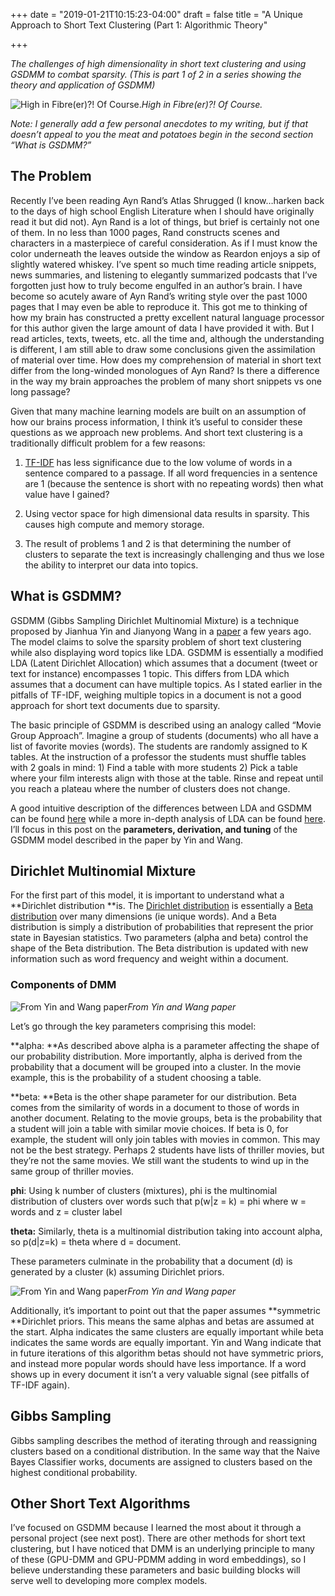 
+++
date = "2019-01-21T10:15:23-04:00"
draft = false
title = "A Unique Approach to Short Text Clustering (Part 1: Algorithmic Theory"

+++

*The challenges of high dimensionality in short text clustering and using GSDMM to combat sparsity. (This is part 1 of 2 in a series showing the theory and application of GSDMM)*

![High in Fibre(er)?! Of Course.](https://cdn-images-1.medium.com/max/2000/1*CWBSdKqHYTzYzlJcjBfw1g.jpeg)*High in Fibre(er)?! Of Course.*

*Note: I generally add a few personal anecdotes to my writing, but if that doesn’t appeal to you the meat and potatoes begin in the second section “What is GSDMM?”*

## The Problem

Recently I’ve been reading Ayn Rand’s Atlas Shrugged (I know…harken back to the days of high school English Literature when I should have originally read it but did not). Ayn Rand is a lot of things, but brief is certainly not one of them. In no less than 1000 pages, Rand constructs scenes and characters in a masterpiece of careful consideration. As if I must know the color underneath the leaves outside the window as Reardon enjoys a sip of slightly watered whiskey. I’ve spent so much time reading article snippets, news summaries, and listening to elegantly summarized podcasts that I’ve forgotten just how to truly become engulfed in an author’s brain. I have become so acutely aware of Ayn Rand’s writing style over the past 1000 pages that I may even be able to reproduce it. This got me to thinking of how my brain has constructed a pretty excellent natural language processor for this author given the large amount of data I have provided it with. But I read articles, texts, tweets, etc. all the time and, although the understanding is different, I am still able to draw some conclusions given the assimilation of material over time. How does my comprehension of material in short text differ from the long-winded monologues of Ayn Rand? Is there a difference in the way my brain approaches the problem of many short snippets vs one long passage?

Given that many machine learning models are built on an assumption of how our brains process information, I think it’s useful to consider these questions as we approach new problems. And short text clustering is a traditionally difficult problem for a few reasons:

1. [TF-IDF](https://en.wikipedia.org/wiki/Tf%E2%80%93idf) has less significance due to the low volume of words in a sentence compared to a passage. If all word frequencies in a sentence are 1 (because the sentence is short with no repeating words) then what value have I gained?

1. Using vector space for high dimensional data results in sparsity. This causes high compute and memory storage.

1. The result of problems 1 and 2 is that determining the number of clusters to separate the text is increasingly challenging and thus we lose the ability to interpret our data into topics.

## What is GSDMM?

GSDMM (Gibbs Sampling Dirichlet Multinomial Mixture) is a technique proposed by Jianhua Yin and Jianyong Wang in a [paper](http://dbgroup.cs.tsinghua.edu.cn/wangjy/papers/KDD14-GSDMM.pdf) a few years ago. The model claims to solve the sparsity problem of short text clustering while also displaying word topics like LDA. GSDMM is essentially a modified LDA (Latent Dirichlet Allocation) which assumes that a document (tweet or text for instance) encompasses 1 topic. This differs from LDA which assumes that a document can have multiple topics. As I stated earlier in the pitfalls of TF-IDF, weighing multiple topics in a document is not a good approach for short text documents due to sparsity. 

The basic principle of GSDMM is described using an analogy called “Movie Group Approach”. Imagine a group of students (documents) who all have a list of favorite movies (words). The students are randomly assigned to K tables. At the instruction of a professor the students must shuffle tables with 2 goals in mind: 1) Find a table with more students 2) Pick a table where your film interests align with those at the table. Rinse and repeat until you reach a plateau where the number of clusters does not change.

A good intuitive description of the differences between LDA and GSDMM can be found [here](https://towardsdatascience.com/short-text-topic-modeling-70e50a57c883) while a more in-depth analysis of LDA can be found [here](https://towardsdatascience.com/light-on-math-machine-learning-intuitive-guide-to-latent-dirichlet-allocation-437c81220158). I’ll focus in this post on the **parameters, derivation, and tuning** of the GSDMM model described in the paper by Yin and Wang. 

## Dirichlet Multinomial Mixture

For the first part of this model, it is important to understand what a **Dirichlet distribution **is. The [Dirichlet distribution](https://en.wikipedia.org/wiki/Dirichlet_distribution) is essentially a [Beta distribution](https://en.wikipedia.org/wiki/Beta_distribution) over many dimensions (ie unique words). And a Beta distribution is simply a distribution of probabilities that represent the prior state in Bayesian statistics. Two parameters (alpha and beta) control the shape of the Beta distribution. The Beta distribution is updated with new information such as word frequency and weight within a document.

### Components of DMM

![From Yin and Wang paper](https://cdn-images-1.medium.com/max/2000/1*pGYXG566T3npiPkBOoVa0A.png)*From Yin and Wang paper*

Let’s go through the key parameters comprising this model:

**alpha: **As described above alpha is a parameter affecting the shape of our probability distribution. More importantly, alpha is derived from the probability that a document will be grouped into a cluster. In the movie example, this is the probability of a student choosing a table.

**beta: **Beta is the other shape parameter for our distribution. Beta comes from the similarity of words in a document to those of words in another document. Relating to the movie groups, beta is the probability that a student will join a table with similar movie choices. If beta is 0, for example, the student will only join tables with movies in common. This may not be the best strategy. Perhaps 2 students have lists of thriller movies, but they’re not the same movies. We still want the students to wind up in the same group of thriller movies. 

**phi**: Using k number of clusters (mixtures), phi is the multinomial distribution of clusters over words such that p(w|z = k) = phi where w = words and z = cluster label

**theta:** Similarly, theta is a multinomial distribution taking into account alpha, so p(d|z=k) = theta where d = document. 

These parameters culminate in the probability that a document (d) is generated by a cluster (k) assuming Dirichlet priors. 

![From Yin and Wang paper](https://cdn-images-1.medium.com/max/2000/1*S9HxBBuSh44CdrGKIn8nfQ.png)*From Yin and Wang paper*

Additionally, it’s important to point out that the paper assumes **symmetric **Dirichlet priors. This means the same alphas and betas are assumed at the start. Alpha indicates the same clusters are equally important while beta indicates the same words are equally important. Yin and Wang indicate that in future iterations of this algorithm betas should not have symmetric priors, and instead more popular words should have less importance. If a word shows up in every document it isn’t a very valuable signal (see pitfalls of TF-IDF again).

## Gibbs Sampling

Gibbs sampling describes the method of iterating through and reassigning clusters based on a conditional distribution. In the same way that the Naive Bayes Classifier works, documents are assigned to clusters based on the highest conditional probability. 

## Other Short Text Algorithms

I’ve focused on GSDMM because I learned the most about it through a personal project (see next post). There are other methods for short text clustering, but I have noticed that DMM is an underlying principle to many of these (GPU-DMM and GPU-PDMM adding in word embeddings), so I believe understanding these parameters and basic building blocks will serve well to developing more complex models. 


